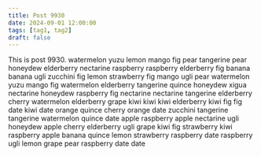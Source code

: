 ```yaml
---
title: Post 9930
date: 2024-09-01 12:00:00
tags: [tag1, tag2]
draft: false
---
```

This is post 9930.
watermelon
yuzu
lemon
mango
fig
pear
tangerine
pear
honeydew
elderberry
nectarine
raspberry
raspberry
elderberry
fig
banana
banana
ugli
zucchini
fig
lemon
strawberry
fig
mango
ugli
pear
watermelon
yuzu
mango
fig
watermelon
elderberry
tangerine
quince
honeydew
xigua
nectarine
honeydew
raspberry
fig
nectarine
nectarine
tangerine
elderberry
cherry
watermelon
elderberry
grape
kiwi
kiwi
kiwi
elderberry
kiwi
fig
fig
date
kiwi
date
orange
quince
cherry
orange
date
zucchini
tangerine
tangerine
watermelon
quince
date
apple
raspberry
apple
nectarine
ugli
honeydew
apple
cherry
elderberry
ugli
grape
kiwi
fig
strawberry
kiwi
raspberry
apple
banana
quince
lemon
strawberry
raspberry
date
raspberry
ugli
lemon
grape
pear
raspberry
date
date
